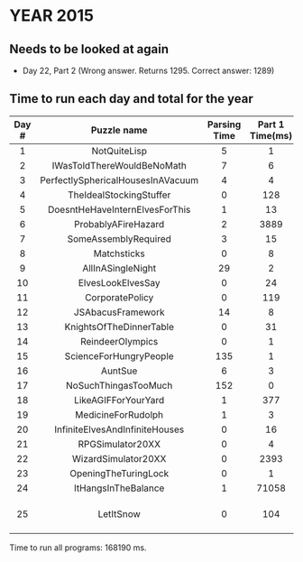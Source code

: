 # YEAR 2015

## Needs to be looked at again
* Day 22, Part 2 (Wrong answer.  Returns 1295. Correct answer: 1289)

## Time to run each day and total for the year

| Day # |              Puzzle name |        Parsing Time |     Part 1 Time(ms) |     Part 2 Time(ms) |       Part 1 Answer |       Part 2 Answer |
|:-----:|:---:|:---:|:---:|:---:|:---:|:---:|
|   1   |             NotQuiteLisp |                   5 |                   1 |                   1 |                  74 |                1795 |
|   2   |IWasToldThereWouldBeNoMath |                   7 |                   6 |                   3 |             1598415 |             3812909 |
|   3   |PerfectlySphericalHousesInAVacuum |                   4 |                   4 |                   1 |                2081 |                2341 |
|   4   |  TheIdealStockingStuffer |                   0 |                 128 |                1690 |              346386 |             9958218 |
|   5   |DoesntHeHaveInternElvesForThis |                   1 |                  13 |                   4 |                 238 |                  69 |
|   6   |      ProbablyAFireHazard |                   2 |                3889 |                3738 |              543903 |            14687245 |
|   7   |     SomeAssemblyRequired |                   3 |                  15 |                   2 |                 956 |               40149 |
|   8   |              Matchsticks |                   0 |                   8 |                   1 |                1342 |                2074 |
|   9   |        AllInASingleNight |                  29 |                   2 |                   4 |                 141 |                 736 |
|  10   |        ElvesLookElvesSay |                   0 |                  24 |                 114 |              252594 |             3579328 |
|  11   |          CorporatePolicy |                   0 |                 119 |                 325 |            cqjxxyzz |            cqkaabcc |
|  12   |        JSAbacusFramework |                  14 |                   8 |                   2 |              111754 |               65402 |
|  13   |  KnightsOfTheDinnerTable |                   0 |                  31 |                 153 |                 733 |                 725 |
|  14   |         ReindeerOlympics |                   0 |                   1 |                   5 |                2640 |                1102 |
|  15   |   ScienceForHungryPeople |                 135 |                   1 |                   1 |            13882464 |            11171160 |
|  16   |                  AuntSue |                   6 |                   3 |                   1 |                 103 |                 405 |
|  17   |     NoSuchThingasTooMuch |                 152 |                   0 |                   1 |                4372 |                   4 |
|  18   |      LikeAGIFForYourYard |                   1 |                 377 |                 356 |                1061 |                1006 |
|  19   |       MedicineForRudolph |                   1 |                   3 |                   1 |                 509 |                 195 |
|  20   |InfiniteElvesAndInfiniteHouses |                   0 |                  16 |                   9 |              665280 |              705600 |
|  21   |         RPGSimulator20XX |                   0 |                   4 |                   0 |                  78 |                 148 |
|  22   |      WizardSimulator20XX |                   0 |                2393 |                 352 |                 953 |                1295 |
|  23   |     OpeningTheTuringLock |                   0 |                   1 |                   0 |                 307 |                 160 |
|  24   |      ItHangsInTheBalance |                   1 |               71058 |               82847 |         11846773891 |            80393059 |
|   25  |                LetItSnow |                   0 |                 104 |                   0 |             9132360 |Press link to complete. |

Time to run all programs: 168190 ms.